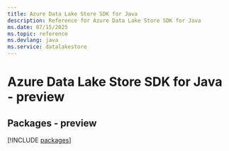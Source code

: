 ```yaml
---
title: Azure Data Lake Store SDK for Java
description: Reference for Azure Data Lake Store SDK for Java
ms.date: 07/15/2025
ms.topic: reference
ms.devlang: java
ms.service: datalakestore
---
```

# Azure Data Lake Store SDK for Java - preview
## Packages - preview
[!INCLUDE [packages](data-lake-store-index.md)]